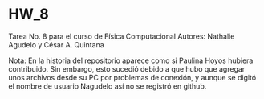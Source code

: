 HW_8
====

Tarea No. 8 para el curso de Física Computacional
Autores: Nathalie Agudelo y César A. Quintana

Nota: En la historia del repositorio aparece como si Paulina Hoyos hubiera contribuido. Sin embargo, 
esto sucedió debido a que hubo que agregar unos archivos desde su PC por problemas de conexión, y aunque se 
digitó el nombre de usuario Nagudelo así no se registró en github.
